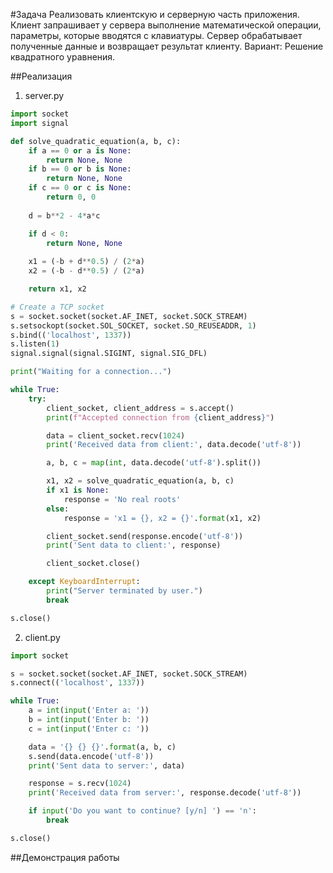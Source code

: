 #Задача
Реализовать клиентскую и серверную часть приложения. Клиент запрашивает у
сервера выполнение математической операции, параметры, которые вводятся с
клавиатуры. Сервер обрабатывает полученные данные и возвращает результат
клиенту. Вариант: Решение квадратного уравнения.

##Реализация
1. server.py

```python
import socket
import signal

def solve_quadratic_equation(a, b, c):
    if a == 0 or a is None:
        return None, None
    if b == 0 or b is None:
        return None, None
    if c == 0 or c is None:
        return 0, 0
    
    d = b**2 - 4*a*c

    if d < 0:
        return None, None
    
    x1 = (-b + d**0.5) / (2*a)
    x2 = (-b - d**0.5) / (2*a)

    return x1, x2

# Create a TCP socket
s = socket.socket(socket.AF_INET, socket.SOCK_STREAM)
s.setsockopt(socket.SOL_SOCKET, socket.SO_REUSEADDR, 1)
s.bind(('localhost', 1337))
s.listen(1)
signal.signal(signal.SIGINT, signal.SIG_DFL)

print("Waiting for a connection...")

while True:
    try:
        client_socket, client_address = s.accept()
        print(f"Accepted connection from {client_address}")

        data = client_socket.recv(1024)
        print('Received data from client:', data.decode('utf-8'))

        a, b, c = map(int, data.decode('utf-8').split())

        x1, x2 = solve_quadratic_equation(a, b, c)
        if x1 is None:
            response = 'No real roots'
        else:
            response = 'x1 = {}, x2 = {}'.format(x1, x2)

        client_socket.send(response.encode('utf-8'))
        print('Sent data to client:', response)

        client_socket.close()

    except KeyboardInterrupt:
        print("Server terminated by user.")
        break

s.close()
```

2. client.py

```python
import socket

s = socket.socket(socket.AF_INET, socket.SOCK_STREAM)
s.connect(('localhost', 1337))

while True:
    a = int(input('Enter a: '))
    b = int(input('Enter b: '))
    c = int(input('Enter c: '))

    data = '{} {} {}'.format(a, b, c)
    s.send(data.encode('utf-8'))
    print('Sent data to server:', data)

    response = s.recv(1024)
    print('Received data from server:', response.decode('utf-8'))

    if input('Do you want to continue? [y/n] ') == 'n':
        break

s.close()
```

##Демонстрация работы
